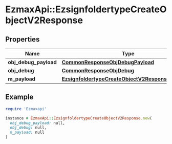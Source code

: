 # EzmaxApi::EzsignfoldertypeCreateObjectV2Response

## Properties

| Name | Type | Description | Notes |
| ---- | ---- | ----------- | ----- |
| **obj_debug_payload** | [**CommonResponseObjDebugPayload**](CommonResponseObjDebugPayload.md) |  |  |
| **obj_debug** | [**CommonResponseObjDebug**](CommonResponseObjDebug.md) |  | [optional] |
| **m_payload** | [**EzsignfoldertypeCreateObjectV2ResponseMPayload**](EzsignfoldertypeCreateObjectV2ResponseMPayload.md) |  |  |

## Example

```ruby
require 'Ezmaxapi'

instance = EzmaxApi::EzsignfoldertypeCreateObjectV2Response.new(
  obj_debug_payload: null,
  obj_debug: null,
  m_payload: null
)
```

